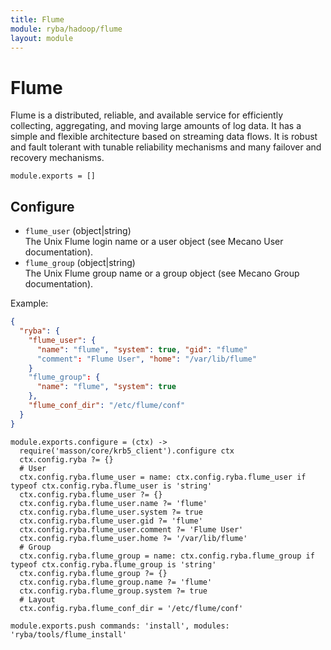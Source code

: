 ```yaml
---
title: Flume
module: ryba/hadoop/flume
layout: module
---
```


# Flume

Flume is a distributed, reliable, and available service for efficiently
collecting, aggregating, and moving large amounts of log data. It has a simple
and flexible architecture based on streaming data flows. It is robust and fault
tolerant with tunable reliability mechanisms and many failover and recovery
mechanisms.

    module.exports = []

## Configure

*   `flume_user` (object|string)   
    The Unix Flume login name or a user object (see Mecano User
    documentation).   
*   `flume_group` (object|string)   
    The Unix Flume group name or a group object (see Mecano Group
    documentation).   

Example:

```json
{
  "ryba": {
    "flume_user": {
      "name": "flume", "system": true, "gid": "flume"
      "comment": "Flume User", "home": "/var/lib/flume"
    }
    "flume_group": {
      "name": "flume", "system": true
    },
    "flume_conf_dir": "/etc/flume/conf"
  }
}
```

    module.exports.configure = (ctx) ->
      require('masson/core/krb5_client').configure ctx
      ctx.config.ryba ?= {}
      # User
      ctx.config.ryba.flume_user = name: ctx.config.ryba.flume_user if typeof ctx.config.ryba.flume_user is 'string'
      ctx.config.ryba.flume_user ?= {}
      ctx.config.ryba.flume_user.name ?= 'flume'
      ctx.config.ryba.flume_user.system ?= true
      ctx.config.ryba.flume_user.gid ?= 'flume'
      ctx.config.ryba.flume_user.comment ?= 'Flume User'
      ctx.config.ryba.flume_user.home ?= '/var/lib/flume'
      # Group
      ctx.config.ryba.flume_group = name: ctx.config.ryba.flume_group if typeof ctx.config.ryba.flume_group is 'string'
      ctx.config.ryba.flume_group ?= {}
      ctx.config.ryba.flume_group.name ?= 'flume'
      ctx.config.ryba.flume_group.system ?= true
      # Layout
      ctx.config.ryba.flume_conf_dir = '/etc/flume/conf'

    module.exports.push commands: 'install', modules: 'ryba/tools/flume_install'












